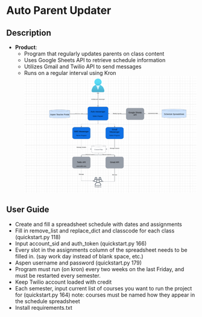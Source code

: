 # Auto Parent Updater 
## Description
- **Product**:
  - Program that regularly updates parents on class content
  - Uses Google Sheets API to retrieve schedule information
  - Utilizes Gmail and Twilio API to send messages
  - Runs on a regular interval using Kron
![Alt text](readme2.png)

## User Guide

- Create and fill a spreadsheet schedule with dates and assignments   
- Fill in remove_list and replace_dict and classcode for each class (quickstart.py 118)
- Input account_sid and auth_token (quickstart.py 166)
- Every slot in the assignments column of the spreadsheet  needs to be filled in. (say work day instead of blank space, etc.)
- Aspen username and password  (quickstart.py 179)
- Program must run (on kron) every two weeks on the last Friday, and must be restarted every semester. 
- Keep Twilio account loaded with credit
- Each semester, input current list of courses you want to run the project for (quickstart.py 164) note: courses must be named how they appear in the schedule spreadsheet
- Install requirements.txt          